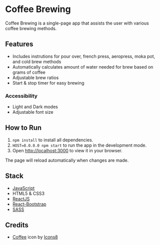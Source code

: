 # Coffee Brewing
Coffee Brewing is a single-page app that assists the user with various coffee brewing methods.

## Features
- Includes instrutions for pour over, french press, aeropress, moka pot, and cold brew methods
- Automatically calculates amount of water needed for brew based on grams of coffee
- Adjustable brew ratios
- Start & stop timer for easy brewing
### Accessibility
- Light and Dark modes
- Adjustable font size

## How to Run

1. `npm install` to install all dependencies.
2. `HOST=0.0.0.0 npm start` to run the app in the development mode.
3. Open [http://localhost:3000](http://localhost:3000) to view it in your browser.

The page will reload automatically when changes are made.

## Stack
- [JavaScript](https://www.javascript.com/)
- HTML5  & CSS3
- [ReactJS](https://reactjs.org/)
- [React-Bootstrap](https://react-bootstrap.github.io/)
- [SASS](https://sass-lang.com/)

## Credits

- [Coffee](https://icons8.com/icon/1149/coffee) icon by [Icons8](https://icons8.com)